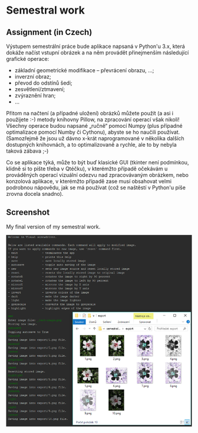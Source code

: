 # Semestral work

## Assignment (in Czech)

Výstupem semestrální práce bude aplikace napsaná v Python'u 3.x, která dokáže načíst vstupní obrázek a na něm provádět přinejmenším následující grafické operace:

* základní geometrické modifikace – převrácení obrazu, …;
* inverzní obraz;
* převod do odstínů šedi;
* zesvětlení/ztmavení;
* zvýraznění hran;
* …

Přitom na načtení (a případné uložení) obrázků můžete použít (a asi i použijete :-) metody knihovny Pillow, na zpracování operací však nikoli! Všechny operace budou napsané „ručně“ pomocí Numpy (plus případné optimalizace pomocí Numby či Cythonu), abyste se ho naučili používat. (Samozřejmě že jsou už dávno x-krát naprogramované v několika dalších dostupných knihovnách, a to optimalizovaně a rychle, ale to by nebyla taková zábava ;-)

Co se aplikace týká, může to být buď klasické GUI (tkinter není podmínkou, klidně si to pište třeba v Qtéčku), v kterémžto případě očekávám u prováděných operací vizuální odezvu nad zpracovávaným obrázkem, nebo konzolová aplikace, v kterémžto případě zase musí obsahovat velmi podrobnou nápovědu, jak se má používat (což se naštěstí v Python'u píše zrovna docela snadno).

## Screenshot

My final version of my semestral work. 

![](_screenshot.png)
